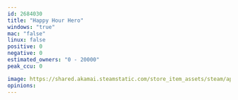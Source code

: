 ```yaml
---
id: 2684030
title: "Happy Hour Hero"
windows: "true"
mac: "false"
linux: false
positive: 0
negative: 0
estimated_owners: "0 - 20000"
peak_ccu: 0

image: https://shared.akamai.steamstatic.com/store_item_assets/steam/apps/2684030/header.jpg?t=1708116104
opinions:
---
```

